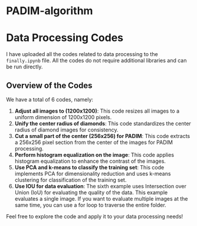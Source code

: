 # PADIM-algorithm
# Data Processing Codes

I have uploaded all the codes related to data processing to the `finally.ipynb` file. All the codes do not require additional libraries and can be run directly.

## Overview of the Codes

We have a total of 6 codes, namely:

1. **Adjust all images to (1200x1200)**: This code resizes all images to a uniform dimension of 1200x1200 pixels.
2. **Unify the center radius of diamonds**: This code standardizes the center radius of diamond images for consistency.
3. **Cut a small part of the center (256x256) for PADIM**: This code extracts a 256x256 pixel section from the center of the images for PADIM processing.
4. **Perform histogram equalization on the image**: This code applies histogram equalization to enhance the contrast of the images.
5. **Use PCA and k-means to classify the training set**: This code implements PCA for dimensionality reduction and uses k-means clustering for classification of the training set.
6. **Use IOU for data evaluation**: The sixth example uses Intersection over Union (IoU) for evaluating the quality of the data. This example evaluates a single image. If you want to evaluate multiple images at the same time, you can use a for loop to traverse the entire folder.

Feel free to explore the code and apply it to your data processing needs!
